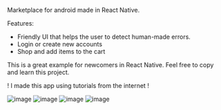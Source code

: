 Marketplace for android made in React Native.

Features:

 * Friendly UI that helps the user to detect human-made errors. 
 * Login or create new accounts 
 * Shop and add items to the cart

This is a great example for newcomers in React Native. Feel free to copy and learn this project.


! I made this app using tutorials from the internet !

![image](https://user-images.githubusercontent.com/73831398/200180853-482d1b64-d15a-4a65-83c2-3c21f7cdb478.png)
![image](https://user-images.githubusercontent.com/73831398/200180860-6f2b9ff8-09fe-4b5d-b66a-44b9300c7fcb.png)
![image](https://user-images.githubusercontent.com/73831398/200180865-afec0ba2-6f0b-43f9-84c5-7c932a575a1e.png)
![image](https://user-images.githubusercontent.com/73831398/200180870-5d328cc4-2f66-4c8a-9866-2f4e319048bb.png)
